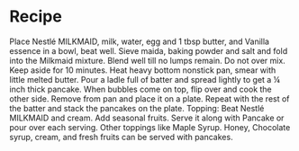 # Recipe
Place Nestlé MILKMAID, milk, water, egg and 1 tbsp butter, and Vanilla essence in a bowl, beat well.
Sieve maida, baking powder and salt and fold into the Milkmaid mixture. Blend well till no lumps remain. Do not over mix. Keep aside for 10 minutes.
Heat heavy bottom nonstick pan, smear with little melted butter. Pour a ladle full of batter and spread lightly to get a ¼ inch thick pancake.
When bubbles come on top, flip over and cook the other side. Remove from pan and place it on a plate. Repeat with the rest of the batter and stack the pancakes on the plate.
Topping: Beat Nestlé MILKMAID and cream. Add seasonal fruits.
Serve it along with Pancake or pour over each serving.
Other toppings like Maple Syrup. Honey, Chocolate syrup, cream, and fresh fruits can be served with pancakes.